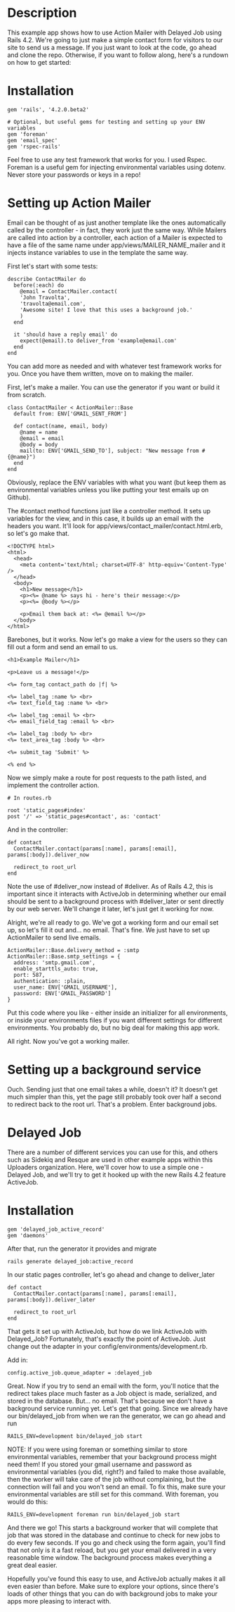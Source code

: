 # Description

This example app shows how to use Action Mailer with Delayed Job using Rails
4.2. We're going to just make a simple contact form for visitors to our site
to send us a message. If you just want to look at the code, go ahead and clone
the repo. Otherwise, if you want to follow along, here's a rundown on how to get
started:

# Installation

```
gem 'rails', '4.2.0.beta2'

# Optional, but useful gems for testing and setting up your ENV variables
gem 'foreman'
gem 'email_spec'
gem 'rspec-rails'
```

Feel free to use any test framework that works for you. I used Rspec. Foreman
is a useful gem for injecting environmental variables using dotenv. Never
store your passwords or keys in a repo!

# Setting up Action Mailer

Email can be thought of as just another template like the ones automatically
called by the controller - in fact, they work just the same way. While Mailers
are called into action by a controller, each action of a Mailer is expected
to have a file of the same name under app/views/MAILER_NAME_mailer and it
injects instance variables to use in the template the same way.

First let's start with some tests:

```
describe ContactMailer do
  before(:each) do
    @email = ContactMailer.contact(
    'John Travolta',
    'travolta@email.com',
    'Awesome site! I love that this uses a background job.'
    )
  end

  it 'should have a reply email' do
    expect(@email).to deliver_from 'example@email.com'
  end
end
```

You can add more as needed and with whatever test framework works for you. Once
you have them written, move on to making the mailer.

First, let's make a mailer. You can use the generator if you want or build it
from scratch.

```
class ContactMailer < ActionMailer::Base
  default from: ENV['GMAIL_SENT_FROM']

  def contact(name, email, body)
    @name = name
    @email = email
    @body = body
    mail(to: ENV['GMAIL_SEND_TO'], subject: "New message from #{@name}")
  end
end
```

Obviously, replace the ENV variables with what you want (but keep them as
environmental variables unless you like putting your test emails up on
Github).

The #contact method functions just like a controller method. It sets up
variables for the view, and in this case, it builds up an email with the headers
you want. It'll look for app/views/contact_mailer/contact.html.erb, so let's go
make that.

```
<!DOCTYPE html>
<html>
  <head>
    <meta content='text/html; charset=UTF-8' http-equiv='Content-Type' />
  </head>
  <body>
    <h1>New message</h1>
    <p><%= @name %> says hi - here's their message:</p>
    <p><%= @body %></p>

    <p>Email them back at: <%= @email %></p>
  </body>
</html>
```

Barebones, but it works. Now let's go make a view for the users so they can
fill out a form and send an email to us.

```
<h1>Example Mailer</h1>

<p>Leave us a message!</p>

<%= form_tag contact_path do |f| %>

<%= label_tag :name %> <br>
<%= text_field_tag :name %> <br>

<%= label_tag :email %> <br>
<%= email_field_tag :email %> <br>

<%= label_tag :body %> <br>
<%= text_area_tag :body %> <br>

<%= submit_tag 'Submit' %>

<% end %>
```

Now we simply make a route for post requests to the path listed, and implement
the controller action.

```
# In routes.rb

root 'static_pages#index'
post '/' => 'static_pages#contact', as: 'contact'
```

And in the controller:

```
def contact
  ContactMailer.contact(params[:name], params[:email], params[:body]).deliver_now

  redirect_to root_url
end
```

Note the use of #deliver_now instead of #deliver. As of Rails 4.2, this is
important since it interacts with ActiveJob in determining whether our email
should be sent to a background process with #deliver_later or sent directly
by our web server. We'll change it later, let's just get it working for now.

Alright, we're all ready to go. We've got a working form and our email set up,
so let's fill it out and... no email. That's fine. We just have to set up
ActionMailer to send live emails.

```
ActionMailer::Base.delivery_method = :smtp
ActionMailer::Base.smtp_settings = {
  address: 'smtp.gmail.com',
  enable_starttls_auto: true,
  port: 587,
  authentication: :plain,
  user_name: ENV['GMAIL_USERNAME'],
  password: ENV['GMAIL_PASSWORD']
}
```

Put this code where you like - either inside an initializer for all
environments, or inside your environments files if you want different settings
for different environments. You probably do, but no big deal for making this
app work.

All right. Now you've got a working mailer.

# Setting up a background service

Ouch. Sending just that one email takes a while, doesn't it? It doesn't get much
simpler than this, yet the page still probably took over half a second to
redirect back to the root url. That's a problem. Enter background jobs.

# Delayed Job

There are a number of different services you can use for this, and others such
as Sidekiq and Resque are used in other example apps within this Uploaders
organization. Here, we'll cover how to use a simple one - Delayed Job, and
we'll try to get it hooked up with the new Rails 4.2 feature ActiveJob.

# Installation

```
gem 'delayed_job_active_record'
gem 'daemons'
```

After that, run the generator it provides and migrate

```
rails generate delayed_job:active_record
```

In our static pages controller, let's go ahead and change to deliver_later

```
def contact
  ContactMailer.contact(params[:name], params[:email], params[:body]).deliver_later

  redirect_to root_url
end
```

That gets it set up with ActiveJob, but how do we link ActiveJob with
Delayed_Job? Fortunately, that's exactly the point of ActiveJob. Just change
out the adapter in your config/environments/development.rb.

Add in:

```
config.active_job.queue_adapter = :delayed_job
```

Great. Now if you try to send an email with the form, you'll notice that the
redirect takes place much faster as a Job object is made, serialized, and
stored in the database. But... no email. That's because we don't have a
background service running yet. Let's get that going. Since we already
have our bin/delayed_job from when we ran the generator, we can go ahead and
run

```
RAILS_ENV=development bin/delayed_job start
```

NOTE: If you were using foreman or something similar to store environmental
variables, remember that your background process might need them! If you stored
your gmail username and password as environmental variables (you did, right?)
and failed to make those available, then the worker will take care of the job
without complaining, but the connection will fail and you won't send an email.
To fix this, make sure your environmental variables are still set for this
command. With foreman, you would do this:

```
RAILS_ENV=development foreman run bin/delayed_job start
```

And there we go! This starts a background worker that will complete that job
that was stored in the database and continue to check for new jobs to do every
few seconds. If you go and check using the form again, you'll find that not
only is it a fast reload, but you get your email delivered in a very reasonable
time window. The background process makes everything a great deal easier.

Hopefully you've found this easy to use, and ActiveJob actually makes it all
even easier than before. Make sure to explore your options, since there's loads
of other things that you can do with background jobs to make your apps more
pleasing to interact with.
